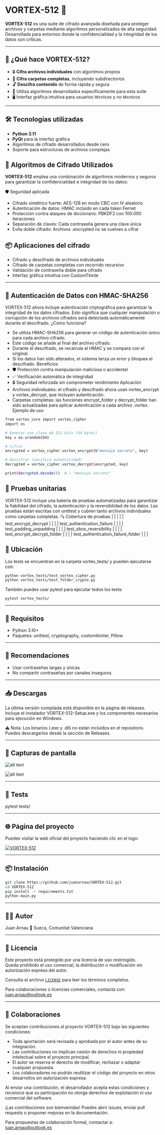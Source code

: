 # VORTEX-512 🚀

**VORTEX-512** es una suite de cifrado avanzada diseñada para proteger archivos y carpetas mediante algoritmos personalizados de alta seguridad. Desarrollada para entornos donde la confidencialidad y la integridad de los datos son críticas.

---

## 🧩 ¿Qué hace VORTEX-512?

- 🔒 **Cifra archivos individuales** con algoritmos propios
- 📁 **Cifra carpetas completas**, incluyendo subdirectorios
- 🔓 **Descifra contenido** de forma rápida y segura
- 🧠 Utiliza algoritmos desarrollados específicamente para esta suite
- 🖥️ Interfaz gráfica intuitiva para usuarios técnicos y no técnicos

---

## 🛠️ Tecnologías utilizadas

- **Python 3.11**
- **PyQt** para la interfaz gráfica
- Algoritmos de cifrado desarrollados desde cero
- Soporte para estructuras de archivos complejas

## 🔐 Algoritmos de Cifrado Utilizados

**VORTEX-512** emplea una combinación de algoritmos modernos y seguros para garantizar la confidencialidad e integridad de los datos:
 
🛡️ Seguridad aplicada
- Cifrado simétrico fuerte: AES-128 en modo CBC con IV aleatorio
- Autenticación de datos: HMAC incluido en cada token Fernet
- Protección contra ataques de diccionario: PBKDF2 con 100.000 iteraciones
- Separación de claves: Cada contraseña genera una clave única
- Evita doble cifrado: Archivos .encrypted no se vuelven a cifrar

## 📦 Aplicaciones del cifrado

- Cifrado y descifrado de archivos individuales
- Cifrado de carpetas completas con recorrido recursivo
- Validación de contraseña doble para cifrado
- Interfaz gráfica intuitiva con CustomTkinte

---

## 🔐 Autenticación de Datos con HMAC-SHA256
VORTEX-512 ahora incluye autenticación criptográfica para garantizar la integridad de los datos cifrados. Esto significa que cualquier manipulación o corrupción de los archivos cifrados será detectada automáticamente durante el descifrado.
¿Cómo funciona?
- Se utiliza HMAC-SHA256 para generar un código de autenticación único para cada archivo cifrado.
- Este código se añade al final del archivo cifrado.
- Durante el descifrado, se recalcula el HMAC y se compara con el original.
- Si los datos han sido alterados, el sistema lanza un error y bloquea el descifrado.
Beneficios
- 🛡️ Protección contra manipulación maliciosa o accidental
- ✅ Verificación automática de integridad
- 🔒 Seguridad reforzada sin comprometer rendimiento
Aplicación
- Archivos individuales: el cifrado y descifrado ahora usan vortex_encrypt y vortex_decrypt, que incluyen autenticación.
- Carpetas completas: las funciones encrypt_folder y decrypt_folder han sido actualizadas para aplicar autenticación a cada archivo .vortex.
Ejemplo de uso
```bash
from vortex_core import vortex_cipher
import os

# Generar una clave de 512 bits (64 bytes)
key = os.urandom(64)

# Cifrar
encrypted = vortex_cipher.vortex_encrypt(b"mensaje secreto", key)

# Descifrar (verifica autenticidad)
decrypted = vortex_cipher.vortex_decrypt(encrypted, key)

print(decrypted.decode())  # → "mensaje secreto"
```

## 🧪 Pruebas unitarias
VORTEX-512 incluye una batería de pruebas automatizadas para garantizar la fiabilidad del cifrado, la autenticación y la reversibilidad de los datos. Las pruebas están escritas con unittest y cubren tanto archivos individuales como carpetas completas.
🔍 Cobertura de pruebas
|  |  |  | 
| test_encrypt_decrypt |  |  | 
| test_authentication_failure |  |  | 
| test_padding_unpadding |  |  | 
| test_sbox_reversibility |  |  | 
| test_encrypt_decrypt_folder |  |  | 
| test_authentication_failure_folder |  |  | 


## 📂 Ubicación
Los tests se encuentran en la carpeta vortex_tests/ y pueden ejecutarse con:
```bash
python vortex_tests/test_vortex_cipher.py
python vortex_tests/test_folder_crypto.py
```

También puedes usar pytest para ejecutar todos los tests:
```bash
pytest vortex_tests/
```

---

## 📌 Requisitos
- Python 3.10+
- Paquetes: unittest, cryptography, customtkinter, Pillow

---

## 📌 Recomendaciones

- Usar contraseñas largas y únicas
- No compartir contraseñas por canales inseguros

---

## 📥 Descargas
La última versión compilada está disponible en la página de releases. Incluye el instalador VORTEX-512-Setup.exe y los componentes necesarios para ejecución en Windows.

⚠️ Nota: Los binarios (.exe y .dll) no están incluidos en el repositorio. Puedes descargarlos desde la sección de Releases.

---

## 📸 Capturas de pantalla
![alt text](image.png)

![alt text](image-1.png)

---

## 🧪 Tests
pytest tests/

---

## 🌐 Página del proyecto
Puedes visitar la web oficial del proyecto haciendo clic en el logo:

[![VORTEX-512](docs/assets/logo.png)](https://juanarnau.github.io/VORTEX-512)

---

## 📦 Instalación

```bash
git clone https://github.com/juanarnau/VORTEX-512.git
cd VORTEX-512
pip install -r requirements.txt
python main.py
```
---

## 👨‍💻 Autor
Juan Arnau
📍 Sueca, Comunitat Valenciana

---

## 📄 Licencia
Este proyecto está protegido por una licencia de uso restringido.  
Queda prohibido el uso comercial, la distribución o modificación sin autorización expresa del autor.

Consulta el archivo [`LICENSE`](LICENSE) para leer los términos completos.

Para colaboraciones o licencias comerciales, contacta con: juan.arnau@outlook.es

---

## 🤝 Colaboraciones

Se aceptan contribuciones al proyecto VORTEX-512 bajo las siguientes condiciones:

- Toda aportación será revisada y aprobada por el autor antes de su integración.
- Las contribuciones no implican cesión de derechos ni propiedad intelectual sobre el proyecto principal.
- El autor se reserva el derecho de modificar, rechazar o adaptar cualquier propuesta.
- Los colaboradores no podrán reutilizar el código del proyecto en otros desarrollos sin autorización expresa.

Al enviar una contribución, el desarrollador acepta estas condiciones y reconoce que su participación no otorga derechos de explotación ni uso comercial del software.

¡Las contribuciones son bienvenidas! Puedes abrir issues, enviar pull requests o proponer mejoras en la documentación.

Para propuestas de colaboración formal, contactar a: juan.arnau@outlook.es